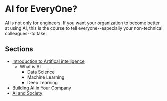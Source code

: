 # AI for EveryOne?

AI is not only for engineers. If you want your organization to become better at using AI, this is the course to tell everyone--especially your non-technical colleagues--to take.

## Sections

- [Introduction to Artifical intelligence](What%20is%20AI/README.md)
  - What is AI
    - Data Science
    - Machine Learning
    - Deep Learning
- [Building AI in Your Company](Building%20AI%20in%20your%20Company/README.md)
- [AI and Society](AI%20and%20Society/README.md)
